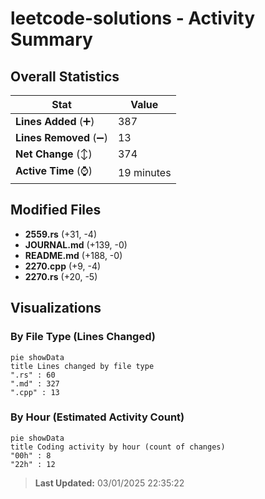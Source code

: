 # leetcode-solutions - Activity Summary 

## Overall Statistics

| Stat                   | Value                                                             |
| ---------------------- | ----------------------------------------------------------------- |
| **Lines Added** (➕)   | 387                                          |
| **Lines Removed** (➖) | 13                                        |
| **Net Change** (↕)    | 374                |
| **Active Time** (⌚)   | 19 minutes |


## Modified Files
- **2559.rs** (+31, -4)
- **JOURNAL.md** (+139, -0)
- **README.md** (+188, -0)
- **2270.cpp** (+9, -4)
- **2270.rs** (+20, -5)

## Visualizations

### By File Type (Lines Changed)

```mermaid
pie showData
title Lines changed by file type
".rs" : 60
".md" : 327
".cpp" : 13
```

### By Hour (Estimated Activity Count)

```mermaid
pie showData
title Coding activity by hour (count of changes)
"00h" : 8
"22h" : 12
```


> **Last Updated:** 03/01/2025 22:35:22